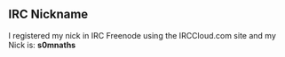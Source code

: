 ## IRC Nickname
I registered my nick in IRC Freenode using the IRCCloud.com site and my Nick is:  **s0mnaths**
